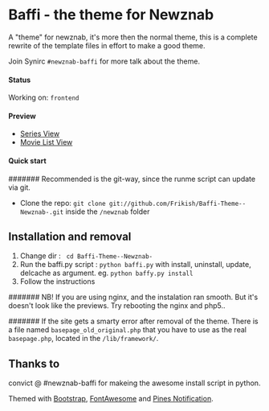 # Baffi - the theme for Newznab
A "theme" for newznab, it's more then the normal theme, this is a complete rewrite of the template files in effort to make a good theme.

Join Synirc `#newznab-baffi` for more talk about the theme.

#### Status

Working on: `frontend`


#### Preview

* [Series View](http://cl.ly/image/3i023e0M2f3h "Series View")
* [Movie List View](http://cl.ly/image/2L1B2s1y2R2p "Movie List View")

#### Quick start

####### Recommended is the git-way, since the runme script can update via git.

* Clone the repo: `git clone git://github.com/Frikish/Baffi-Theme--Newznab-.git` inside the `/newznab` folder


## Installation and removal

1. Change dir : ` cd Baffi-Theme--Newznab-`
1. Run the baffi.py script : `python baffi.py` with  install, uninstall, update, delcache as argument. eg. `python baffy.py install`
2. Follow the instructions

####### NB! If you are using nginx, and the instalation ran smooth. But it's doesn't look like the previews. Try rebooting the nginx and php5..

####### If the site gets a smarty error after removal of the theme. There is a file named `basepage_old_original.php` that you have to use as the real `basepage.php`, located in the `/lib/framework/`.

## Thanks to

convict @ #newznab-baffi for makeing the awesome install script in python.

Themed with [Bootstrap](http://getbootstrap.com), [FontAwesome](http://fortawesome.github.com/Font-Awesome/) and [Pines Notification](http://pinesframework.org/pnotify/).

